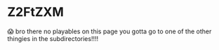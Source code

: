 # Z2FtZXM
😱 bro there no playables on this page you gotta go to one of the other thingies in the subdirectories!!!!

